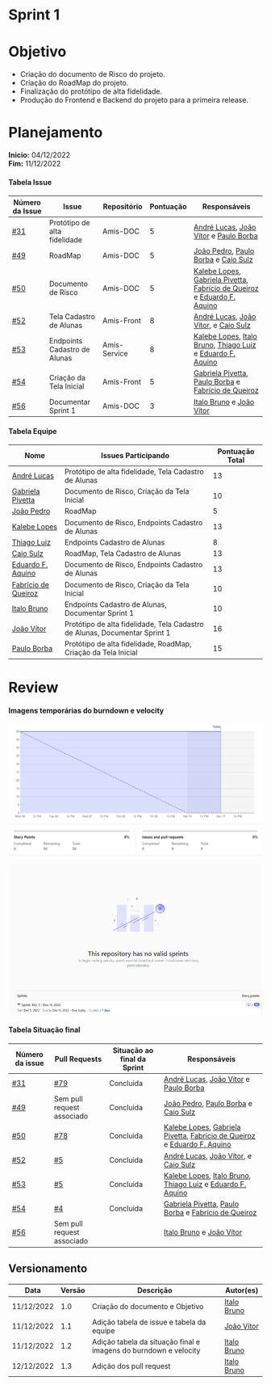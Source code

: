# Sprint 1

# Objetivo

- Criação do documento de Risco do projeto.
- Criação do RoadMap do projeto.
- Finalização do protótipo de alta fidelidade.
- Produção do Frontend e Backend do projeto para a primeira release.


# Planejamento

**Inicio:** 04/12/2022</br>
**Fim:** 11/12/2022

#### Tabela Issue 

| Número da Issue | Issue | Repositório | Pontuação | Responsáveis | 
| ---- | ---- | ---- | ---- | ---- |
| [#31](https://github.com/fga-eps-mds/2022.2-Amis-Doc/issues/31) | Protótipo de alta fidelidade | Amis-DOC | 5 | [André Lucas](https://github.com/andrelucasf),  [João Vítor](https://github.com/Jvsoutomaior) e [Paulo Borba](https://github.com/paulohborba) |
| [#49](https://github.com/fga-eps-mds/2022.2-Amis-Doc/issues/49) | RoadMap | Amis-DOC | 5 | [João Pedro](https://github.com/jps12),  [Paulo Borba](https://github.com/paulohborba) e [Caio Sulz](https://github.com/CaioSulz) |
| [#50](https://github.com/fga-eps-mds/2022.2-Amis-Doc/issues/50) | Documento de Risco | Amis-DOC | 5 | [Kalebe Lopes](https://github.com/KalebeLopes),  [Gabriela Pivetta](https://github.com/gabrielapivetta), [Fabrício de Queiroz](https://github.com/FabricioDeQueiroz) e [Eduardo F. Aquino](https://github.com/fxred)|
| [#52](https://github.com/fga-eps-mds/2022.2-Amis-Doc/issues/52) | Tela Cadastro de Alunas | Amis-Front  | 8 | [André Lucas](https://github.com/andrelucasf),  [João Vítor](https://github.com/Jvsoutomaior),  e [Caio Sulz](https://github.com/CaioSulz) |
| [#53](https://github.com/fga-eps-mds/2022.2-Amis-Doc/issues/53) | Endpoints Cadastro de Alunas | Amis-Service | 8 | [Kalebe Lopes](https://github.com/KalebeLopes),  [Italo Bruno](https://github.com/ItaloBrunoM), [Thiago Luiz](https://github.com/thiagolsg) e [Eduardo F. Aquino](https://github.com/fxred) |
| [#54](https://github.com/fga-eps-mds/2022.2-Amis-Doc/issues/54) | Criação da Tela Inicial | Amis-Front | 5 | [Gabriela Pivetta](https://github.com/gabrielapivetta),  [Paulo Borba](https://github.com/paulohborba) e [Fabrício de Queiroz](https://github.com/FabricioDeQueiroz) |
| [#56](https://github.com/fga-eps-mds/2022.2-Amis-Doc/issues/56) | Documentar Sprint 1 | Amis-DOC | 3 | [Italo Bruno](https://github.com/ItaloBrunoM) e  [João Vítor](https://github.com/Jvsoutomaior) |


#### Tabela Equipe 


| Nome | Issues Participando | Pontuação Total |
| ---- | ---- | ---- |
| [André Lucas](https://github.com/andrelucasf) | Protótipo de alta fidelidade, Tela Cadastro de Alunas  | 13 |
| [Gabriela Pivetta](https://github.com/gabrielapivetta) | Documento de Risco, Criação da Tela Inicial | 10 |
| [João Pedro](https://github.com/jps12) | RoadMap | 5 |
| [Kalebe Lopes](https://github.com/KalebeLopes) | Documento de Risco, Endpoints Cadastro de Alunas  | 13 |
| [Thiago Luiz](https://github.com/thiagolsg) | Endpoints Cadastro de Alunas | 8 |
| [Caio Sulz](https://github.com/CaioSulz) | RoadMap, Tela Cadastro de Alunas | 13 |
| [Eduardo F. Aquino](https://github.com/fxred) | Documento de Risco, Endpoints Cadastro de Alunas | 13|
| [Fabrício de Queiroz](https://github.com/FabricioDeQueiroz)  | Documento de Risco, Criação da Tela Inicial | 10 |
| [Italo Bruno](https://github.com/ItaloBrunoM) | Endpoints Cadastro de Alunas, Documentar Sprint 1 | 10 |
| [João Vítor](https://github.com/Jvsoutomaior) | Protótipo de alta fidelidade, Tela Cadastro de Alunas, Documentar Sprint 1 | 16 |
| [Paulo Borba](https://github.com/paulohborba) | Protótipo de alta fidelidade, RoadMap, Criação da Tela Inicial |15 |


# Review
#### Imagens temporárias do burndown e velocity
![Burndown](../assets/burndown.png)

![Velocity](../assets/velocity.png)

#### Tabela Situação final 

| Número da issue | Pull Requests | Situação ao final da Sprint | Responsáveis |
| ---- | ---- | ---- | ---- |
|[#31](https://github.com/fga-eps-mds/2022.2-Amis-Doc/issues/31)|[#79](https://github.com/fga-eps-mds/2022.2-Amis-Doc/pull/79)| Concluida |[André Lucas](https://github.com/andrelucasf),  [João Vítor](https://github.com/Jvsoutomaior) e [Paulo Borba](https://github.com/paulohborba)|
|[#49](https://github.com/fga-eps-mds/2022.2-Amis-Doc/issues/49)|Sem pull request associado| Concluida |[João Pedro](https://github.com/jps12),  [Paulo Borba](https://github.com/paulohborba) e [Caio Sulz](https://github.com/CaioSulz) |
|[#50](https://github.com/fga-eps-mds/2022.2-Amis-Doc/issues/50)|[#78](https://github.com/fga-eps-mds/2022.2-Amis-Doc/pull/78)| Concluida|[Kalebe Lopes](https://github.com/KalebeLopes),  [Gabriela Pivetta](https://github.com/gabrielapivetta), [Fabrício de Queiroz](https://github.com/FabricioDeQueiroz) e [Eduardo F. Aquino](https://github.com/fxred)|
|[#52](https://github.com/fga-eps-mds/2022.2-Amis-Doc/issues/52)|[#5](https://github.com/fga-eps-mds/2022.2-Amis-Front/pull/5)| Concluida |[André Lucas](https://github.com/andrelucasf),  [João Vítor](https://github.com/Jvsoutomaior),  e [Caio Sulz](https://github.com/CaioSulz)|
|[#53](https://github.com/fga-eps-mds/2022.2-Amis-Doc/issues/53)|[#5](https://github.com/fga-eps-mds/2022.2-Amis-Service/pull/7)| Concluida |[Kalebe Lopes](https://github.com/KalebeLopes),  [Italo Bruno](https://github.com/ItaloBrunoM), [Thiago Luiz](https://github.com/thiagolsg) e [Eduardo F. Aquino](https://github.com/fxred)|
|[#54](https://github.com/fga-eps-mds/2022.2-Amis-Doc/issues/54)|[#4](https://github.com/fga-eps-mds/2022.2-Amis-Front/pull/4)| Concluida |[Gabriela Pivetta](https://github.com/gabrielapivetta),  [Paulo Borba](https://github.com/paulohborba) e [Fabrício de Queiroz](https://github.com/FabricioDeQueiroz)|
|[#56](https://github.com/fga-eps-mds/2022.2-Amis-Doc/issues/56)|Sem pull request associado||[Italo Bruno](https://github.com/ItaloBrunoM) e  [João Vítor](https://github.com/Jvsoutomaior) |

## Versionamento

| Data | Versão | Descrição | Autor(es) |
|------|--------|-----------|-----------|
| 11/12/2022 | 1.0 | Criação do documento e Objetivo | [Italo Bruno](https://github.com/ItaloBrunoM) |
| 11/12/2022 | 1.1| Adição tabela de issue e tabela da equipe | [João Vítor](https://github.com/Jvsoutomaior) |
| 11/12/2022 | 1.2 | Adição tabela da situação final e imagens do burndown e velocity | [Italo Bruno](https://github.com/ItaloBrunoM) |
| 12/12/2022 | 1.3 | Adição dos pull request | [Italo Bruno](https://github.com/ItaloBrunoM) |